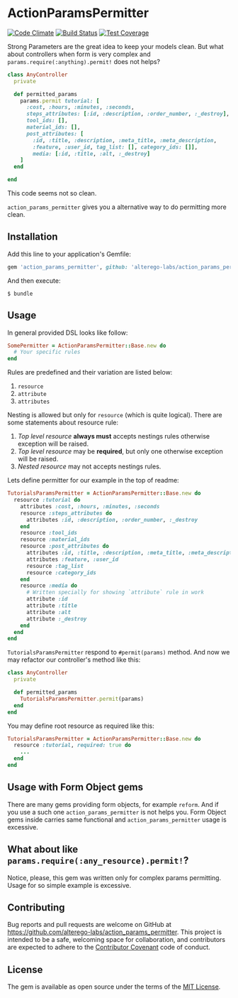 # ActionParamsPermitter

[![Code Climate](https://codeclimate.com/github/alterego-labs/action_params_permitter/badges/gpa.svg)](https://codeclimate.com/github/alterego-labs/action_params_permitter)
[![Build Status](https://travis-ci.org/alterego-labs/action_params_permitter.svg)](https://travis-ci.org/alterego-labs/action_params_permitter)
[![Test Coverage](https://codeclimate.com/github/alterego-labs/action_params_permitter/badges/coverage.svg)](https://codeclimate.com/github/alterego-labs/action_params_permitter/coverage)

Strong Parameters are the great idea to keep your models clean. But what
about controllers when form is very complex and
`params.require(:anything).permit!` does not helps?

```ruby
class AnyController
  private

  def permitted_params
    params.permit tutorial: [
      :cost, :hours, :minutes, :seconds,
      steps_attributes: [:id, :description, :order_number, :_destroy],
      tool_ids: [],
      material_ids: [],
      post_attributes: [
        :id, :title, :description, :meta_title, :meta_description,
        :feature, :user_id, tag_list: [], category_ids: []],
        media: [:id, :title, :alt, :_destroy]
    ]
  end

end
```

This code seems not so clean.

`action_params_permitter` gives you a alternative way to do permitting
more clean.

## Installation

Add this line to your application's Gemfile:

```ruby
gem 'action_params_permitter', github: 'alterego-labs/action_params_permitter'
```

And then execute:

    $ bundle

## Usage

In general provided DSL looks like follow:

```ruby
SomePermitter = ActionParamsPermitter::Base.new do
  # Your specific rules
end
```

Rules are predefined and their variation are listed below:

1. `resource`
2. `attribute`
3. `attributes`

Nesting is allowed but only for `resource` (which is quite logical). There are some statements about resource rule:

1. _Top level resource_ __always must__ accepts nestings rules otherwise
   exception will be raised.
2. _Top level resource_ may be __required__, but only one otherwise
   exception will be raised.
3. _Nested resource_ may not accepts nestings rules.

Lets define permitter for our example in the top of readme:

```ruby
TutorialsParamsPermitter = ActionParamsPermitter::Base.new do
  resource :tutorial do
    attributes :cost, :hours, :minutes, :seconds
    resource :steps_attributes do
      attributes :id, :description, :order_number, :_destroy
    end
    resource :tool_ids
    resource :material_ids
    resource :post_attributes do
      attributes :id, :title, :description, :meta_title, :meta_description
      attributes :feature, :user_id
      resource :tag_list
      resource :category_ids
    end
    resource :media do
      # Written specially for showing `attribute` rule in work
      attribute :id
      attribute :title
      attribute :alt
      attribute :_destroy
    end
  end
end
```

`TutorialsParamsPermitter` respond to `#permit(params)` method. And now
we may refactor our controller's method like this:

```ruby
class AnyController
  private

  def permitted_params
    TutorialsParamsPermitter.permit(params)
  end
end
```

You may define root resource as required like this:

```ruby
TutorialsParamsPermitter = ActionParamsPermitter::Base.new do
  resource :tutorial, required: true do
    ...
  end
end
```

## Usage with Form Object gems

There are many gems providing form objects, for example `reform`. And if you use a such one `action_params_permitter` is not helps you. Form Object gems inside carries same functional and `action_params_permitter` usage is excessive.

## What about like `params.require(:any_resource).permit!`?

Notice, please, this gem was written only for complex params permitting.
Usage for so simple example is excessive.

## Contributing

Bug reports and pull requests are welcome on GitHub at https://github.com/alterego-labs/action_params_permitter. This project is intended to be a safe, welcoming space for collaboration, and contributors are expected to adhere to the [Contributor Covenant](contributor-covenant.org) code of conduct.

## License

The gem is available as open source under the terms of the [MIT License](http://opensource.org/licenses/MIT).

